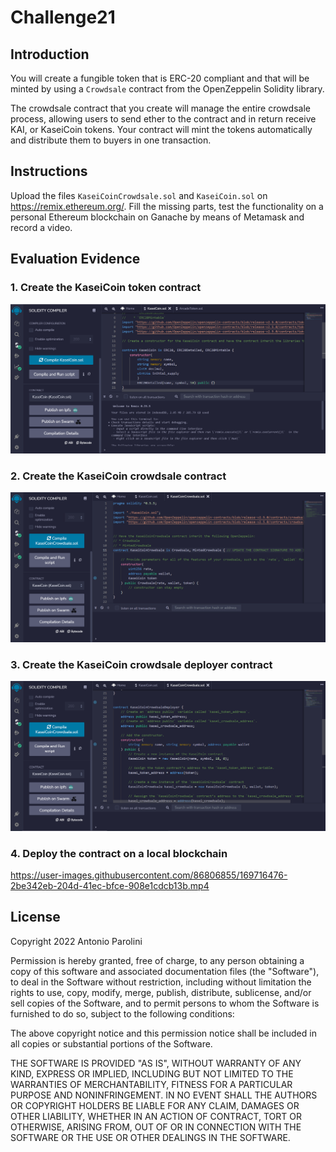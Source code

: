 # Challenge21

## Introduction

You will create a fungible token that is ERC-20 compliant and that will be minted by using a `Crowdsale` contract from the OpenZeppelin Solidity library.

The crowdsale contract that you create will manage the entire crowdsale process, allowing users to send ether to the contract and in return receive KAI, or KaseiCoin tokens. Your contract will mint the tokens automatically and distribute them to buyers in one transaction.

## Instructions

Upload the files `KaseiCoinCrowdsale.sol` and `KaseiCoin.sol` on https://remix.ethereum.org/.
Fill the missing parts, test the functionality on a personal Ethereum blockchain on Ganache by means of Metamask and record a video.

## Evaluation Evidence

### 1. Create the KaseiCoin token contract

![KaseiCoin](./images/1_KaseiCoinCompile.PNG)

### 2. Create the KaseiCoin crowdsale contract

![KaseiCoin](./images/2_KaseiCoinCrowdsaleCompile.PNG)

### 3. Create the KaseiCoin crowdsale deployer contract

![KaseiCoin](./images/3_KaseiCoinCrowdsaleDeployerCompile.PNG)

### 4. Deploy the contract on a local blockchain

https://user-images.githubusercontent.com/86806855/169716476-2be342eb-204d-41ec-bfce-908e1cdcb13b.mp4



## License

Copyright 2022 Antonio Parolini

Permission is hereby granted, free of charge, to any person obtaining a copy of this software and associated documentation files (the "Software"), to deal in the Software without restriction, including without limitation the rights to use, copy, modify, merge, publish, distribute, sublicense, and/or sell copies of the Software, and to permit persons to whom the Software is furnished to do so, subject to the following conditions:

The above copyright notice and this permission notice shall be included in all copies or substantial portions of the Software.

THE SOFTWARE IS PROVIDED "AS IS", WITHOUT WARRANTY OF ANY KIND, EXPRESS OR IMPLIED, INCLUDING BUT NOT LIMITED TO THE WARRANTIES OF MERCHANTABILITY, FITNESS FOR A PARTICULAR PURPOSE AND NONINFRINGEMENT. IN NO EVENT SHALL THE AUTHORS OR COPYRIGHT HOLDERS BE LIABLE FOR ANY CLAIM, DAMAGES OR OTHER LIABILITY, WHETHER IN AN ACTION OF CONTRACT, TORT OR OTHERWISE, ARISING FROM, OUT OF OR IN CONNECTION WITH THE SOFTWARE OR THE USE OR OTHER DEALINGS IN THE SOFTWARE.